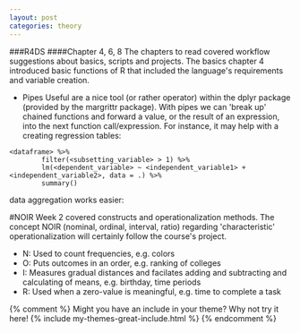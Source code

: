```yaml
---
layout: post
categories: theory
---
```

###R4DS
####Chapter 4, 6, 8
The chapters to read covered workflow suggestions about basics, scripts and projects. 
The basics chapter 4 introduced basic functions of R that included the language's requirements and variable creation.

- Pipes
Useful are a nice tool (or rather operator) within the dplyr package (provided by the margrittr package). With pipes we can 'break up' chained functions and forward a value, or the result of an expression, into the next function call/expression. For instance, it may help with a creating regression tables:
```
<dataframe> %>%
        filter(<subsetting_variable> > 1) %>%
        lm(<dependent_variable> ~ <independent_variable1> + <independent_variable2>, data = .) %>%
        summary()
```
data aggregation works easier:


#NOIR
Week 2 covered constructs and operationalization methods. The concept NOIR  (nominal, ordinal, interval, ratio) regarding 'characteristic' operationalization will certainly follow the course's project. 

- N: Used to count frequencies, e.g. colors
- O: Puts outcomes in an order, e.g. ranking of colleges
- I: Measures gradual distances and facilates adding and subtracting and calculating of means, e.g. birthday, time periods
- R: Used when a zero-value is meaningful, e.g. time to complete a task

{% comment %}
Might you have an include in your theme? Why not try it here!
{% include my-themes-great-include.html %}
{% endcomment %}


